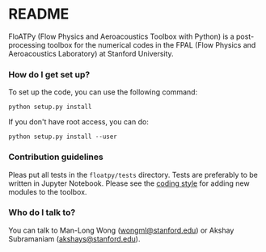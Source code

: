 # README #

FloATPy (Flow Physics and Aeroacoustics Toolbox with Python) is a post-processing toolbox for the numerical codes in the FPAL (Flow Physics and Aeroacoustics Laboratory) at Stanford University.

### How do I get set up? ###

To set up the code, you can use the following command:

`python setup.py install`

If you don't have root access, you can do:

`python setup.py install --user`

### Contribution guidelines ###

Pleas put all tests in the `floatpy/tests` directory. Tests are preferably to be written in Jupyter Notebook. Please see the [coding style](https://github.com/mlwong/FloATPy/wiki/Coding-Style) for adding new modules to the toolbox.

### Who do I talk to? ###

You can talk to Man-Long Wong (wongml@stanford.edu) or Akshay Subramaniam (akshays@stanford.edu).
